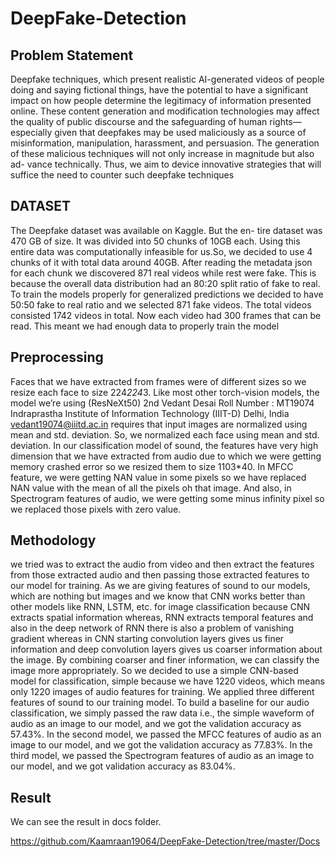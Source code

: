 # DeepFake-Detection

## Problem Statement

Deepfake techniques, which present realistic AI-generated videos of people doing and saying fictional things, have the potential to have a significant impact on how people determine the legitimacy of information presented online. These content generation and modification technologies may affect the quality of public discourse and the safeguarding of human rights—especially given that deepfakes may be used maliciously as a source of misinformation, manipulation, harassment, and persuasion. The generation of these malicious techniques will not only increase in magnitude but also ad- vance technically. Thus, we aim to device innovative strategies that will suffice the need to counter such deepfake techniques

## DATASET 

The Deepfake dataset was available on Kaggle. But the en- tire dataset was 470 GB of size. It was divided into 50 chunks of 10GB each. Using this entire data was computationally infeasible for us.So, we decided to use 4 chunks of it with total data around 40GB. After reading the metadata json for each chunk we discovered 871 real videos while rest were fake. This is because the overall data distribution had an 80:20 split ratio of fake to real. To train the models properly for generalized predictions we decided to have 50:50 fake to real ratio and we selected 871 fake videos. The total videos consisted 1742 videos in total. Now each video had 300 frames that can be read. This meant we had enough data to properly train the model

## Preprocessing 

Faces that we have extracted from frames were of different sizes so we resize each face to size 224*224*3. Like most other torch-vision models, the model we’re using (ResNeXt50)
2nd Vedant Desai
Roll Number : MT19074
Indraprastha Institute of Information Technology (IIIT-D) Delhi, India vedant19074@iiitd.ac.in
requires that input images are normalized using mean and std. deviation. So, we normalized each face using mean and std. deviation. In our classification model of sound, the features have very high dimension that we have extracted from audio due to which we were getting memory crashed error so we resized them to size 1103*40. In MFCC feature, we were getting NAN value in some pixels so we have replaced NAN value with the mean of all the pixels oh that image. And also, in Spectrogram features of audio, we were getting some minus infinity pixel so we replaced those pixels with zero value.

## Methodology

we tried was to extract the audio from video and then extract the features from those extracted audio and then passing those extracted features to our model for training. As we are giving features of sound to our models, which are nothing but images and we know that CNN works better than other models like RNN, LSTM, etc. for image classification because CNN extracts spatial information whereas, RNN extracts temporal features and also in the deep network of RNN there is also a problem of vanishing gradient whereas in CNN starting convolution layers gives us finer information and deep convolution layers gives us coarser information about the image. By combining coarser and finer information, we can
classify the image more appropriately.
So we decided to use a simple CNN-based model for classification, simple because we have 1220 videos, which means only 1220 images of audio features for training. We applied three different features of sound to our training model. To build a baseline for our audio classification, we simply passed the raw data i.e., the simple waveform of audio as an image to our model, and we got the validation accuracy as 57.43%. In the second model, we passed the MFCC features of audio as an image to our model, and we got the validation accuracy as 77.83%. In the third model, we passed the Spectrogram features of audio as an image to our model, and we got validation accuracy as 83.04%.

## Result 

We can see the result in docs folder.

https://github.com/Kaamraan19064/DeepFake-Detection/tree/master/Docs
